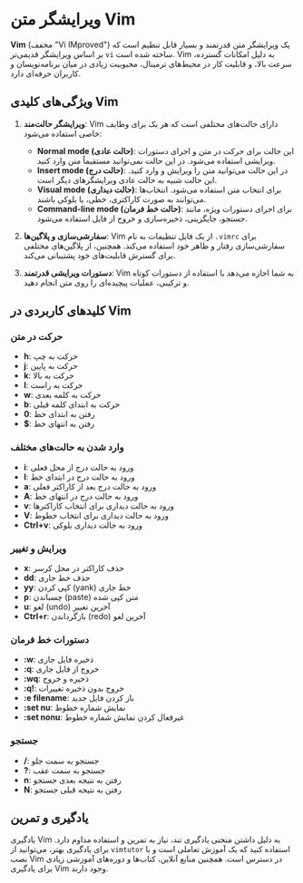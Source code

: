 
# ویرایشگر متن Vim

**Vim** (مخفف "Vi IMproved") یک ویرایشگر متن قدرتمند و بسیار قابل تنظیم است که بر اساس ویرایشگر قدیمی‌تر `vi` ساخته شده است. Vim به دلیل امکانات گسترده، سرعت بالا، و قابلیت کار در محیط‌های ترمینال، محبوبیت زیادی در میان برنامه‌نویسان و کاربران حرفه‌ای دارد.

## ویژگی‌های کلیدی Vim

1. **ویرایشگر حالت‌مند**: Vim دارای حالت‌های مختلفی است که هر یک برای وظایف خاصی استفاده می‌شود:
   - **Normal mode (حالت عادی)**: این حالت برای حرکت در متن و اجرای دستورات ویرایشی استفاده می‌شود. در این حالت نمی‌توانید مستقیماً متن وارد کنید.
   - **Insert mode (حالت درج)**: در این حالت می‌توانید متن را ویرایش و وارد کنید. این حالت شبیه به حالت عادی ویرایشگرهای دیگر است.
   - **Visual mode (حالت دیداری)**: برای انتخاب متن استفاده می‌شود. انتخاب‌ها می‌توانند به صورت کاراکتری، خطی، یا بلوکی باشند.
   - **Command-line mode (حالت خط فرمان)**: برای اجرای دستورات ویژه، مانند جستجو، جایگزینی، ذخیره‌سازی و خروج از فایل استفاده می‌شود.

2. **سفارشی‌سازی و پلاگین‌ها**: Vim از یک فایل تنظیمات به نام `.vimrc` برای سفارشی‌سازی رفتار و ظاهر خود استفاده می‌کند. همچنین، از پلاگین‌های مختلفی برای گسترش قابلیت‌های خود پشتیبانی می‌کند.

3. **دستورات ویرایشی قدرتمند**: Vim به شما اجازه می‌دهد با استفاده از دستورات کوتاه و ترکیبی، عملیات پیچیده‌ای را روی متن انجام دهید.

## کلیدهای کاربردی در Vim

### حرکت در متن
- **h**: حرکت به چپ
- **j**: حرکت به پایین
- **k**: حرکت به بالا
- **l**: حرکت به راست
- **w**: حرکت به کلمه بعدی
- **b**: حرکت به ابتدای کلمه قبلی
- **0**: رفتن به ابتدای خط
- **$**: رفتن به انتهای خط

### وارد شدن به حالت‌های مختلف
- **i**: ورود به حالت درج از محل فعلی
- **I**: ورود به حالت درج در ابتدای خط
- **a**: ورود به حالت درج بعد از کاراکتر فعلی
- **A**: ورود به حالت درج در انتهای خط
- **v**: ورود به حالت دیداری برای انتخاب کاراکترها
- **V**: ورود به حالت دیداری برای انتخاب خطوط
- **Ctrl+v**: ورود به حالت دیداری بلوکی

### ویرایش و تغییر
- **x**: حذف کاراکتر در محل کرسر
- **dd**: حذف خط جاری
- **yy**: کپی کردن (yank) خط جاری
- **p**: چسباندن (paste) متن کپی شده
- **u**: لغو (undo) آخرین تغییر
- **Ctrl+r**: بازگرداندن (redo) آخرین لغو

### دستورات خط فرمان
- **:w**: ذخیره فایل جاری
- **:q**: خروج از فایل جاری
- **:wq**: ذخیره و خروج
- **:q!**: خروج بدون ذخیره تغییرات
- **:e filename**: باز کردن فایل جدید
- **:set nu**: نمایش شماره خطوط
- **:set nonu**: غیرفعال کردن نمایش شماره خطوط

### جستجو
- **/**: جستجو به سمت جلو
- **?**: جستجو به سمت عقب
- **n**: رفتن به نتیجه بعدی جستجو
- **N**: رفتن به نتیجه قبلی جستجو

## یادگیری و تمرین

یادگیری Vim به دلیل داشتن منحنی یادگیری تند، نیاز به تمرین و استفاده مداوم دارد. برای یادگیری بهتر، می‌توانید از `vimtutor` استفاده کنید که یک آموزش تعاملی است و با نصب Vim در دسترس است. همچنین منابع آنلاین، کتاب‌ها و دوره‌های آموزشی زیادی برای یادگیری Vim وجود دارند.
